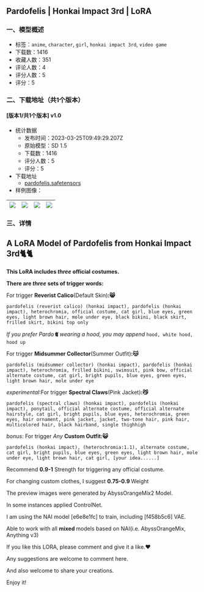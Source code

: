## Pardofelis | Honkai Impact 3rd | LoRA
### 一、模型概述

- 标签：`anime`, `character`, `girl`, `honkai impact 3rd`, `video game`
- 下载数：1416
- 收藏人数：351
- 评论人数：4
- 评分人数：5
- 评分：5

### 二、下载地址（共1个版本）

#### [版本1/共1个版本] v1.0

- 统计数据
  - 发布时间：2023-03-25T09:49:29.207Z
  - 原始模型：SD 1.5
  - 下载数：1416
  - 评分人数：5
  - 评分：5
- 下载地址
  - [pardofelis.safetensors](https://civitai.com/api/download/models/14702)
- 样例图像：

| <img src="https://image.civitai.com/xG1nkqKTMzGDvpLrqFT7WA/8266d210-c50a-4bba-a193-c270bc67e100/width=450/143775.jpeg" /> | <img src="https://image.civitai.com/xG1nkqKTMzGDvpLrqFT7WA/b6604608-aea3-4a43-24da-fdb50a64c100/width=450/143772.jpeg" /> | <img src="https://image.civitai.com/xG1nkqKTMzGDvpLrqFT7WA/d5dfcdfa-2db5-4998-1d44-b04fc075db00/width=450/144802.jpeg" /> | <img src="https://image.civitai.com/xG1nkqKTMzGDvpLrqFT7WA/9c2dbca9-a11d-43f6-28a8-91f15f241900/width=450/143771.jpeg" /> |
| ---- | ---- | ---- | ---- |


### 三、详情
<h2>A LoRA Model of Pardofelis from <strong>Honkai Impact 3rd🐈🐈</strong></h2><p></p><p><strong>This LoRA includes <em>three </em>official costumes.</strong></p><p><strong>There are <em>three </em>sets of trigger words:</strong></p><p>For trigger <strong>Reverist Calico</strong>(Default Skin)<strong>:😸</strong></p><p><code>pardofelis (reverist calico) (honkai impact), pardofelis (honkai impact), heterochromia, official costume, cat girl, blue eyes, green eyes, light brown hair, mole under eye, black bikini, black skirt, frilled skirt, bikini top only</code></p><p><em>If you prefer Pardo🐈 wearing a hood, you may append </em><code>hood, white hood, hood up</code></p><p></p><p>For trigger <strong>Midsummer Collector</strong>(Summer Outfit)<strong>:😽</strong></p><p><code>pardofelis (midsummer collector) (honkai impact), pardofelis (honkai impact), heterochromia, frilled bikini, swimsuit, pink bow, official alternate costume, cat girl, bright pupils, blue eyes, green eyes, light brown hair, mole under eye</code></p><p></p><p><em>experimental</em>:For trigger <strong>Spectral Claws</strong>(Pink Jacket)<strong>:😼</strong></p><p><code>pardofelis (spectral claws) (honkai impact), pardofelis (honkai impact), ponytail, official alternate costume, official alternate hairstyle, cat girl, bright pupils, blue eyes, heterochromia, green eyes, hair ornament, pink jacket, jacket, two-tone hair, pink hair, multicolored hair, black hairband, single thighhigh</code></p><p></p><p><em>bonus</em>: For trigger <em>Any </em><strong>Custom Outfit:😺</strong></p><p><code>pardofelis (honkai impact), (heterochromia:1.1), alternate costume, cat girl, bright pupils, blue eyes, green eyes, light brown hair, mole under eye, light brown hair, cat girl, [your idea......]</code></p><p></p><p></p><p>Recommend <strong>0.9-1</strong> Strength for triggering any official costume.</p><p>For changing custom clothes, I suggest <strong>0.75-0.9 </strong>Weight</p><p></p><p>The preview images were generated by AbyssOrangeMix2 Model.</p><p>In some instances applied ControlNet.</p><p></p><p>I am using the NAI model [e6e8e1fc] to train, including [f458b5c6] VAE.</p><p>Able to work with all <strong>mixed </strong>models based on NAI(i.e. AbyssOrangeMix, Anything v3)</p><p></p><p>If you like this LORA, please comment and give it a like.❤️</p><p>Any suggestions are welcome to comment here.</p><p>And also welcome to share your creations.</p><p>Enjoy it!</p>
